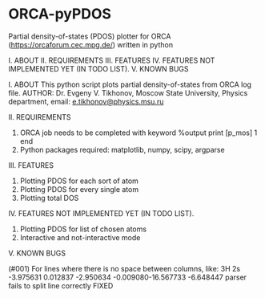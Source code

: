# ORCA-pyPDOS
Partial density-of-states (PDOS) plotter for ORCA (https://orcaforum.cec.mpg.de/) written in python

I. ABOUT
II. REQUIREMENTS
III. FEATURES
IV. FEATURES NOT IMPLEMENTED YET (IN TODO LIST).
V. KNOWN BUGS

I. ABOUT
This python script plots partial density-of-states from ORCA log file.
AUTHOR: Dr. Evgeny V. Tikhonov, Moscow State University, Physics department, email: e.tikhonov@physics.msu.ru

II. REQUIREMENTS
1. ORCA job needs to be completed with keyword
%output print [p_mos] 1 end
2. Python packages required: matplotlib, numpy, scipy, argparse

III. FEATURES
1. Plotting PDOS for each sort of atom
2. Plotting PDOS for every single atom
3. Plotting total DOS

IV. FEATURES NOT IMPLEMENTED YET (IN TODO LIST).
1. Plotting PDOS for list of chosen atoms
2. Interactive and not-interactive mode

V. KNOWN BUGS

(#001) For lines where there is no space between columns, like:
3H 2s -3.975631 0.012837 -2.950634 -0.009080-16.567733 -6.648447
parser fails to split line correctly
FIXED
